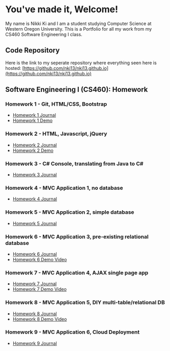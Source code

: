 # You've made it, Welcome!

My name is Nikki Ki and I am a student studying Computer Science at Western Oregon University. This is a Portfolio for all my work from my CS460 Software Engineering I class.

## Code Repository

Here is the link to my seperate repository where everything seen here is hosted: [https://github.com/nki13/nki13.github.io](https://github.com/nki13/nki13.github.io)

## Software Engineering I (CS460): Homework

### Homework 1 - Git, HTML/CSS, Bootstrap
* [Homework 1 Journal](https://nki13.github.io/CS460/HW1)
* [Homework 1 Demo](https://nki13.github.io/CS460/HW1/Demo)

### Homework 2 - HTML, Javascript, jQuery
* [Homework 2 Journal](https://nki13.github.io/CS460/HW2)
* [Homework 2 Demo](https://nki13.github.io/CS460/HW2/Demo)

### Homework 3 - C# Console, translating from Java to C#
* [Homework 3 Journal](https://nki13.github.io/CS460/HW3)

### Homework 4 - MVC Application 1, no database
* [Homework 4 Journal](https://nki13.github.io/CS460/HWK4)

### Homework 5 - MVC Application 2, simple database
* [Homework 5 Journal](https://nki13.github.io/CS460/HW5)

### Homework 6 - MVC Application 3, pre-existing relational database
* [Homework 6 Journal](https://nki13.github.io/CS460/HW6)
* [Homework 6 Demo Video](https://www.youtube.com/watch?v=4OX-1DG7mv0)

### Homework 7 - MVC Application 4, AJAX single page app
* [Homework 7 Journal](https://nki13.github.io/CS460/HW7)
* [Homework 7 Demo Video](https://www.youtube.com/watch?v=J62z3aDg0pk)

### Homework 8 - MVC Application 5, DIY multi-table/relational DB
* [Homework 8 Journal](https://nki13.github.io/CS460/HW8)
* [Homework 8 Demo Video](https://www.youtube.com/watch?v=PAZol0dLj70)

### Homework 9 - MVC Application 6, Cloud Deployment
* [Homework 9 Journal](https://nki13.github.io/CS460/HW9)